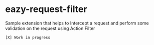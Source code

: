 # eazy-request-filter
Sample extension that helps to Intercept a request and perform some validation on the request using Action Filter

    [X] Work in progress